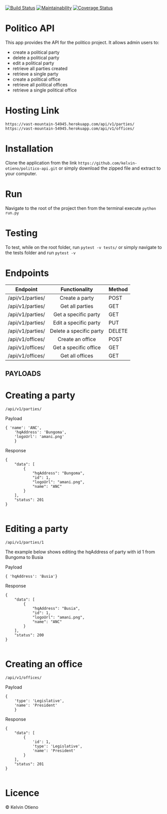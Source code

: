 [![Build Status](https://travis-ci.org/kelvin-otieno/politico-api.svg?branch=develop)](https://travis-ci.org/kelvin-otieno/politico-api)
[![Maintainability](https://api.codeclimate.com/v1/badges/e90d88ca20de549f2961/maintainability)](https://codeclimate.com/github/kelvin-otieno/politico-api/maintainability)
[![Coverage Status](https://coveralls.io/repos/github/kelvin-otieno/politico-api/badge.svg?branch=develop)](https://coveralls.io/github/kelvin-otieno/politico-api?branch=develop)

# Politico API

This app provides the API for the politico project. It allows admin users to:

- create a political party
- delete a political party
- edit a political party
- retrieve all parties created
- retrieve a single party
- create a political office
- retrieve all political offices
- retrieve a single political office

# Hosting Link
```
https://vast-mountain-54945.herokuapp.com/api/v1/parties/
https://vast-mountain-54945.herokuapp.com/api/v1/offices/
```

# Installation

Clone the application from the link `https://github.com/kelvin-otieno/politico-api.git` or simply download the zipped file and extract to your computer.

# Run

Navigate to the root of the project then from the terminal execute `python run.py`

# Testing

To test, while on the root folder, run `pytest -v tests/` or simply navigate to the tests folder and run `pytest -v`

# Endpoints

| Endpoint             |      Functionality      | Method |
| -------------------- | :---------------------: | ------ |
| /api/v1/parties/     |     Create a party      | POST   |
| /api/v1/parties/     |     Get all parties     | GET    |
| /api/v1/parties/<id> |  Get a specific party   | GET    |
| /api/v1/parties/<id> |  Edit a specific party  | PUT    |
| /api/v1/parties/<id> | Delete a specific party | DELETE |
| /api/v1/offices/     |    Create an office     | POST   |
| /api/v1/offices/<id> |  Get a specific office  | GET    |
| /api/v1/offices/     |     Get all offices     | GET    |

## PAYLOADS

# Creating a party

`/api/v1/parties/`

Payload  
```
{ 'name': 'ANC',        
    'hqAddress': 'Bungoma',       
    'logoUrl': 'amani.png'       
    }
```

Response  
```
{
    "data": [
        {
            "hqAddress": "Bungoma",
            "id": 1,
            "logoUrl": "amani.png",
            "name": "ANC"
        }
    ],
    "status": 201
}
    
```

# Editing a party

`/api/v1/parties/1`

The example below shows editing the hqAddress of party with id 1 from Bungoma to Busia

Payload    
```
{ 'hqAddress': 'Busia'}
```

Response  
```
{
    "data": [
        {
            "hqAddress": "Busia",
            "id": 1,
            "logoUrl": "amani.png",
            "name": "ANC"
        }
    ],
    "status": 200
}
    
```

# Creating an office

`/api/v1/offices/`

Payload  
```
{ 
    'type': 'Legislative',
    'name': 'President'    
    }
```

Response  
```
{
    "data": [
        {
            'id': 1,
            'type': 'Legislative',
            'name': 'President'
        }
    ],
    "status": 201
}
    
```


# Licence

© Kelvin Otieno
